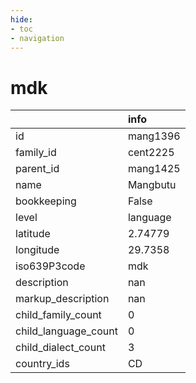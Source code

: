 ```yaml
---
hide:
- toc
- navigation
---
```

# mdk
|                      | info     |
|:---------------------|:---------|
| id                   | mang1396 |
| family_id            | cent2225 |
| parent_id            | mang1425 |
| name                 | Mangbutu |
| bookkeeping          | False    |
| level                | language |
| latitude             | 2.74779  |
| longitude            | 29.7358  |
| iso639P3code         | mdk      |
| description          | nan      |
| markup_description   | nan      |
| child_family_count   | 0        |
| child_language_count | 0        |
| child_dialect_count  | 3        |
| country_ids          | CD       |